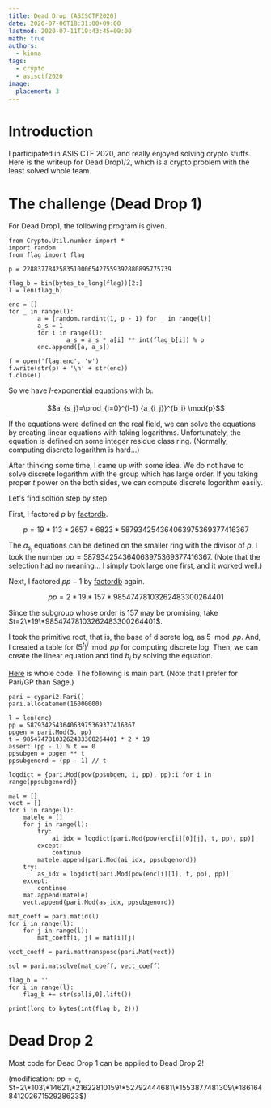 ```yaml
---
title: Dead Drop (ASISCTF2020)
date: 2020-07-06T18:31:00+09:00
lastmod: 2020-07-11T19:43:45+09:00
math: true
authors:
  - kiona
tags:
  - crypto
  - asisctf2020
image:
  placement: 3
---
```


# Introduction

I participated in ASIS CTF 2020, and really enjoyed solving crypto stuffs. 
Here is the writeup for Dead Drop1/2, which is a crypto problem with the least solved whole team.

# The challenge (Dead Drop 1)

For Dead Drop1, the following program is given.
```
from Crypto.Util.number import *
import random
from flag import flag

p = 22883778425835100065427559392880895775739

flag_b = bin(bytes_to_long(flag))[2:]
l = len(flag_b)

enc = []
for _ in range(l):
        a = [random.randint(1, p - 1) for _ in range(l)]
        a_s = 1
        for i in range(l):
                a_s = a_s * a[i] ** int(flag_b[i]) % p
        enc.append([a, a_s])

f = open('flag.enc', 'w')
f.write(str(p) + '\n' + str(enc))
f.close()
```
So we have $l$-exponential equations with $b_i$.

$$a_{s_j}=\prod_{i=0}^{l-1} {a_{i_j}}^{b_i} \mod{p}$$

If the equations were defined on the real field, we can solve the equations by creating linear equations with taking logarithms.
Unfortunately, the equation is defined on some integer residue class ring.
(Normally, computing discrete logarithm is hard...)

After thinking some time, I came up with some idea.
We do not have to solve discrete logarithm with the group which has large order.
If you taking proper $t$ power on the both sides, we can compute discrete logorithm easily.

Let's find soltion step by step.

First, I factored $p$ by [factordb](http://factordb.com/index.php?query=22883778425835100065427559392880895775739).

$$ p = 19 * 113 * 2657 * 6823 * 587934254364063975369377416367 $$

The $a_{s_j}$ equations can be defined on the smaller ring with the divisor of $p$.
I took the number $pp=587934254364063975369377416367$.
(Note that the selection had no meaning... I simply took large one first, and it worked well.)

Next, I factored $pp-1$ by [factordb](http://factordb.com/index.php?query=587934254364063975369377416366) again.

$$ pp = 2 * 19 * 157 * 98547478103262483300264401 $$

Since the subgroup whose order is $157$ may be promising, take $t=2\*19\*98547478103262483300264401$.

I took the primitive root, that is, the base of discrete log, as $5 \mod pp$.
And, I created a table for $(5^t)^i \mod pp$ for computing discrete log.
Then, we can create the linear equation and find ${b_i}$ by solving the equation.

[Here](answer.py) is whole code. The following is main part. (Note that I prefer for Pari/GP than Sage.)
```
pari = cypari2.Pari()
pari.allocatemem(16000000)

l = len(enc)
pp = 587934254364063975369377416367
ppgen = pari.Mod(5, pp)
t = 98547478103262483300264401 * 2 * 19
assert (pp - 1) % t == 0
ppsubgen = ppgen ** t
ppsubgenord = (pp - 1) // t

logdict = {pari.Mod(pow(ppsubgen, i, pp), pp):i for i in range(ppsubgenord)}

mat = []
vect = []
for i in range(l):
    matele = []
    for j in range(l):
        try:
            ai_idx = logdict[pari.Mod(pow(enc[i][0][j], t, pp), pp)]
        except:
            continue
        matele.append(pari.Mod(ai_idx, ppsubgenord))
    try:
        as_idx = logdict[pari.Mod(pow(enc[i][1], t, pp), pp)]
    except:
        continue
    mat.append(matele)
    vect.append(pari.Mod(as_idx, ppsubgenord))

mat_coeff = pari.matid(l)
for i in range(l):
    for j in range(l):
        mat_coeff[i, j] = mat[i][j]

vect_coeff = pari.mattranspose(pari.Mat(vect))

sol = pari.matsolve(mat_coeff, vect_coeff)

flag_b = ''
for i in range(l):
    flag_b += str(sol[i,0].lift())

print(long_to_bytes(int(flag_b, 2)))
```

# Dead Drop 2
Most code for Dead Drop 1 can be applied to Dead Drop 2!

(modification: $pp=q$, $t=2\*103\*14621\*21622810159\*52792444681\*1553877481309\*18616484120267152928623$)


